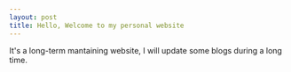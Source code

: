 ```yaml
---
layout: post
title: Hello, Welcome to my personal website
---
```


It's a long-term mantaining website, I will update some blogs during a long time.